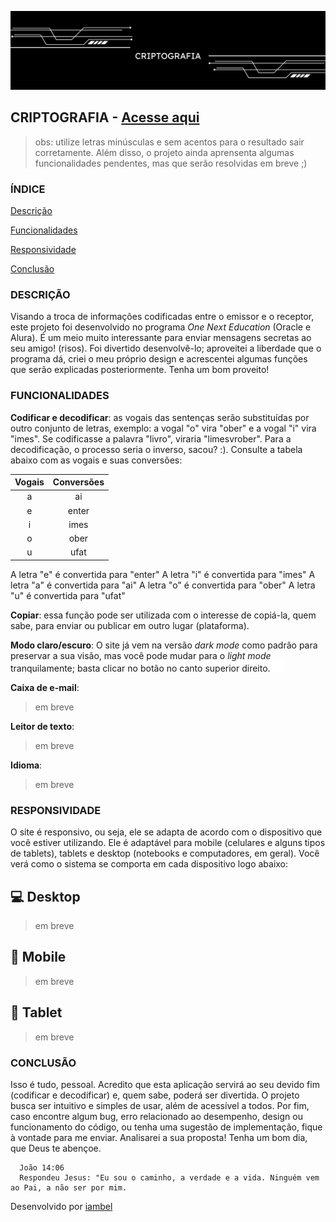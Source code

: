 ![](imgs/banner-criptografia.png)
## CRIPTOGRAFIA - [Acesse aqui](https://criptografia-nine.vercel.app/)
> obs: utilize letras minúsculas e sem acentos para o resultado sair corretamente. Além disso,
> o projeto ainda aprensenta algumas funcionalidades pendentes, mas que serão resolvidas em breve ;)
### ÍNDICE

[Descrição](#descrição)
   
[Funcionalidades](#funcionalidades)
   
[Responsividade](#responsividade)
   
[Conclusão](#conclusão)

###  DESCRIÇÃO
  Visando a troca de informações codificadas entre o emissor e o receptor, este projeto foi desenvolvido no programa *One Next Education* (Oracle e Alura). É um meio muito interessante para enviar mensagens secretas ao seu amigo! (risos). Foi divertido desenvolvê-lo; aproveitei a liberdade que o programa dá, criei o meu próprio design e acrescentei algumas funções que serão explicadas posteriormente. Tenha um bom proveito!

###  FUNCIONALIDADES
  **Codificar e decodificar**: as vogais das sentenças serão substituídas por outro conjunto de letras, exemplo: a vogal "o" vira "ober" e a vogal "i" vira "imes". Se codificasse a palavra "livro", viraria "limesvrober". Para a decodificação, o processo seria o inverso, sacou? :). Consulte a tabela abaixo com as vogais e suas conversões:

Vogais   | Conversões
:---------: | :------:
a | ai
e | enter
i | imes
o | ober
u | ufat


A letra "e" é convertida para "enter"
A letra "i" é convertida para "imes"
A letra "a" é convertida para "ai"
A letra "o" é convertida para "ober"
A letra "u" é convertida para "ufat"



**Copiar**: essa função pode ser utilizada com o interesse de copiá-la, quem sabe, para enviar ou publicar em outro lugar (plataforma).

**Modo claro/escuro**: O site já vem na versão *dark mode* como padrão para preservar a sua visão, mas você pode mudar para o *light mode* tranquilamente; basta clicar no botão no canto superior direito. <img src='imgs/sun-light.png' width='17' height='17'>

**Caixa de e-mail**: 
> em breve

**Leitor de texto**: 
> em breve

**Idioma**: 
> em breve

###  RESPONSIVIDADE
  O site é responsivo, ou seja, ele se adapta de acordo com o dispositivo que você estiver utilizando. Ele é adaptável para mobile (celulares e alguns tipos de tablets), tablets e desktop (notebooks e computadores, em geral). Você verá como o sistema se comporta em cada dispositivo logo abaixo:

## 💻 Desktop
> em breve
## 📱 Mobile
> em breve
## 🔳 Tablet
> em breve

###  CONCLUSÃO
Isso é tudo, pessoal. Acredito que esta aplicação servirá ao seu devido fim (codificar e decodificar) e, quem sabe, poderá ser divertida. O projeto busca ser intuitivo e simples de usar, além de acessível a todos. Por fim, caso encontre algum bug, erro relacionado ao desempenho, design ou funcionamento do código, ou tenha uma sugestão de implementação, fique à vontade para me enviar. Analisarei a sua proposta! Tenha um bom dia, que Deus te abençoe.

      João 14:06
      Respondeu Jesus: "Eu sou o caminho, a verdade e a vida. Ninguém vem ao Pai, a não ser por mim.




 Desenvolvido por [iambel](https://github.com/iambel)
